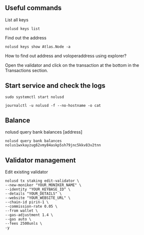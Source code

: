 ## **Useful commands**

List all keys

```
nolusd keys list
```

Find out the address
~~~
nolusd keys show Atlas.Node -a
~~~

How to find out address and voloperaddress using explorer?

Open the validator and click on the transaction at the bottom in the Transactions section.

## **Start service and check the logs**
```
sudo systemctl start nolusd
```
```
journalctl -u nolusd -f --no-hostname -o cat
```


## **Balance**

nolusd query bank balances [address]

```
nolusd query bank balances nolus1wxkayzug62vmy84askp5sh79jnc5kkv83v2tnn
```


## **Validator management**

Edit existing validator
```
nolusd tx staking edit-validator \
--new-moniker "YOUR_MONIKER_NAME" \
--identity "YOUR_KEYBASE_ID" \
--details "YOUR_DETAILS" \
--website "YOUR_WEBSITE_URL" \
--chain-id pirin-1 \
--commission-rate 0.05 \
--from wallet \
--gas-adjustment 1.4 \
--gas auto \
--fees 2500unls \
-y

```
